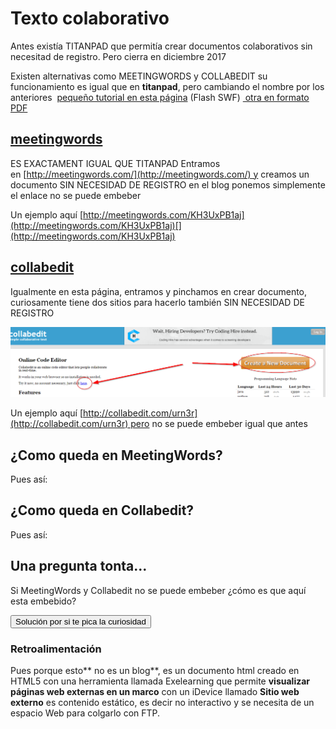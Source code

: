 
# Texto colaborativo

Antes existía TITANPAD que permitía crear documentos colaborativos sin necesitad de registro. Pero cierra en diciembre 2017

Existen alternativas como MEETINGWORDS y COLLABEDIT su funcionamiento es igual que en **titanpad**, pero cambiando el nombre por los anteriores  [pequeño tutorial en esta página](http://aularagon.catedu.es/materialesaularagon2013/blogs/videos/titanpad.htm) (Flash SWF) [ otra en formato PDF](http://aularagon.catedu.es/materialesaularagon2013/blogs/videos/Titanpad.pdf)

## [meetingwords](http://meetingwords.com/)

ES EXACTAMENT IGUAL QUE TITANPAD Entramos en [http://meetingwords.com/](http://meetingwords.com/) y creamos un documento SIN NECESIDAD DE REGISTRO en el blog ponemos simplemente el enlace no se puede embeber

Un ejemplo aquí [http://meetingwords.com/KH3UxPB1aj](http://meetingwords.com/KH3UxPB1aj)[](http://meetingwords.com/KH3UxPB1aj)

## [collabedit](http://collabedit.com/)

Igualmente en esta página, entramos y pinchamos en crear documento, curiosamente tiene dos sitios para hacerlo también SIN NECESIDAD DE REGISTRO

![](img/2016-11-16_13_03_30-online_text_editor_-_collabedit.png)

Un ejemplo aquí [http://collabedit.com/urn3r](http://collabedit.com/urn3r) pero no se puede embeber igual que antes

## ¿Como queda en MeetingWords?

Pues así:

## ¿Como queda en Collabedit?

Pues así:

## Una pregunta tonta...

Si MeetingWords y Collabedit no se puede embeber ¿cómo es que aquí esta embebido?

<script type="text/javascript">var feedback65_93text ="Solución por si te pica la curiosidad"</script><input type="button" name="toggle-feedback-65_93" value="Solución por si te pica la curiosidad" class="feedbackbutton" onclick="$exe.toggleFeedback(this,false);return false" />

### Retroalimentación

Pues porque esto** no es un blog**, es un documento html creado en HTML5 con una herramienta llamada Exelearning que permite **visualizar páginas web externas en un marco** con un iDevice llamado **Sitio web externo** es contenido estático, es decir no interactivo y se necesita de un espacio Web para colgarlo con FTP.


